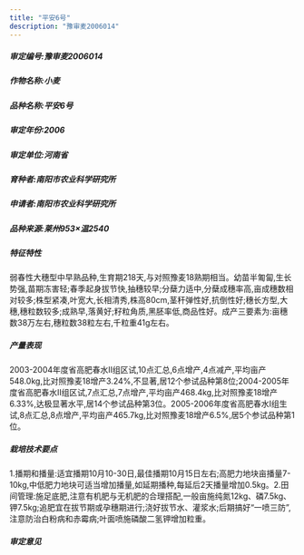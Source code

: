 ```yaml
---
title: "平安6号"
description: "豫审麦2006014"
---
```

##### 审定编号:豫审麦2006014

##### 作物名称:小麦

##### 品种名称:平安6号

##### 审定年份:2006

##### 审定单位:河南省

##### 育种者:南阳市农业科学研究所

##### 申请者:南阳市农业科学研究所

##### 品种来源:莱州953×温2540

##### 特征特性
弱春性大穗型中早熟品种,生育期218天,与对照豫麦18熟期相当。幼苗半匍匐,生长势强,苗期冻害轻;春季起身拔节快,抽穗较早;分蘖力适中,分蘖成穗率高,亩成穗数相对较多;株型紧凑,叶宽大,长相清秀,株高80cm,茎秆弹性好,抗倒性好;穗长方型,大穗,穗粒数较多;成熟早,落黄好;籽粒角质,黑胚率低,商品性好。成产三要素为:亩穗数38万左右,穗粒数38粒左右,千粒重41g左右。

##### 产量表现
2003-2004年度省高肥春水Ⅱ组区试,10点汇总,6点增产,4点减产,平均亩产548.0kg,比对照豫麦18增产3.24%,不显著,居12个参试品种第8位;2004-2005年度省高肥春水Ⅱ组区试,7点汇总,7点增产,平均亩产468.4kg,比对照豫麦18增产6.33%,达极显著水平,居14个参试品种第3位。2005-2006年度省高肥春水Ⅰ组生试,8点汇总,8点增产,平均亩产465.7kg,比对照豫麦18增产6.5%,居5个参试品种第1位。

##### 栽培技术要点
1.播期和播量:适宜播期10月10-30日,最佳播期10月15日左右;高肥力地块亩播量7-10kg,中低肥力地块可适当增加播量,如延期播种,每延后2天播量增加0.5kg。2.田间管理:施足底肥,注意有机肥与无机肥的合理搭配,一般亩施纯氮12kg、磷7.5kg、钾7.5kg;追肥宜在拔节期或孕穗期进行;浇好拔节水、灌浆水;后期搞好“一喷三防”,注意防治白粉病和赤霉病;叶面喷施磷酸二氢钾增加粒重。

##### 审定意见

